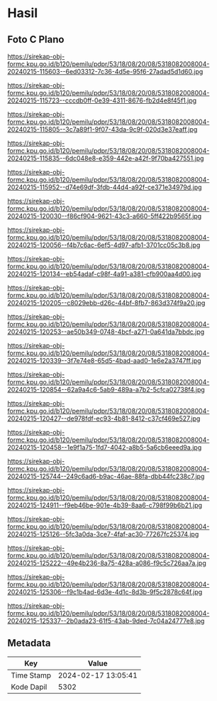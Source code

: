 # Hasil

## Foto C Plano

https://sirekap-obj-formc.kpu.go.id/b120/pemilu/pdpr/53/18/08/20/08/5318082008004-20240215-115603--6ed03312-7c36-4d5e-95f6-27adad5d1d60.jpg

https://sirekap-obj-formc.kpu.go.id/b120/pemilu/pdpr/53/18/08/20/08/5318082008004-20240215-115723--cccdb0ff-0e39-4311-8676-fb2d4e8f45f1.jpg

https://sirekap-obj-formc.kpu.go.id/b120/pemilu/pdpr/53/18/08/20/08/5318082008004-20240215-115805--3c7a89f1-9f07-43da-9c9f-020d3e37eaff.jpg

https://sirekap-obj-formc.kpu.go.id/b120/pemilu/pdpr/53/18/08/20/08/5318082008004-20240215-115835--6dc048e8-e359-442e-a42f-9f70ba427551.jpg

https://sirekap-obj-formc.kpu.go.id/b120/pemilu/pdpr/53/18/08/20/08/5318082008004-20240215-115952--d74e69df-3fdb-44d4-a92f-ce371e34979d.jpg

https://sirekap-obj-formc.kpu.go.id/b120/pemilu/pdpr/53/18/08/20/08/5318082008004-20240215-120030--f86cf904-9621-43c3-a660-5ff422b9565f.jpg

https://sirekap-obj-formc.kpu.go.id/b120/pemilu/pdpr/53/18/08/20/08/5318082008004-20240215-120056--f4b7c6ac-6ef5-4d97-afb1-3701cc05c3b8.jpg

https://sirekap-obj-formc.kpu.go.id/b120/pemilu/pdpr/53/18/08/20/08/5318082008004-20240215-120134--eb54adaf-c98f-4a91-a381-cfb900aa4d00.jpg

https://sirekap-obj-formc.kpu.go.id/b120/pemilu/pdpr/53/18/08/20/08/5318082008004-20240215-120205--c8029ebb-d26c-44bf-8fb7-863d374f9a20.jpg

https://sirekap-obj-formc.kpu.go.id/b120/pemilu/pdpr/53/18/08/20/08/5318082008004-20240215-120253--ae50b349-0748-4bcf-a271-0a641da7bbdc.jpg

https://sirekap-obj-formc.kpu.go.id/b120/pemilu/pdpr/53/18/08/20/08/5318082008004-20240215-120339--3f7e74e8-65d5-4bad-aad0-1e6e2a3747ff.jpg

https://sirekap-obj-formc.kpu.go.id/b120/pemilu/pdpr/53/18/08/20/08/5318082008004-20240215-120854--62a9a4c6-5ab9-489a-a7b2-5cfca02738f4.jpg

https://sirekap-obj-formc.kpu.go.id/b120/pemilu/pdpr/53/18/08/20/08/5318082008004-20240215-120427--de978fdf-ec93-4b81-8412-c37cf469e527.jpg

https://sirekap-obj-formc.kpu.go.id/b120/pemilu/pdpr/53/18/08/20/08/5318082008004-20240215-120458--1e9f1a75-1fd7-4042-a8b5-5a6cb6eeed9a.jpg

https://sirekap-obj-formc.kpu.go.id/b120/pemilu/pdpr/53/18/08/20/08/5318082008004-20240215-125744--249c6ad6-b9ac-46ae-88fa-dbb44fc238c7.jpg

https://sirekap-obj-formc.kpu.go.id/b120/pemilu/pdpr/53/18/08/20/08/5318082008004-20240215-124911--f9eb46be-901e-4b39-8aa6-c798f99b6b21.jpg

https://sirekap-obj-formc.kpu.go.id/b120/pemilu/pdpr/53/18/08/20/08/5318082008004-20240215-125126--5fc3a0da-3ce7-4faf-ac30-77267fc25374.jpg

https://sirekap-obj-formc.kpu.go.id/b120/pemilu/pdpr/53/18/08/20/08/5318082008004-20240215-125222--49e4b236-8a75-428a-a086-f9c5c726aa7a.jpg

https://sirekap-obj-formc.kpu.go.id/b120/pemilu/pdpr/53/18/08/20/08/5318082008004-20240215-125306--f9c1b4ad-6d3e-4d1c-8d3b-9f5c2878c64f.jpg

https://sirekap-obj-formc.kpu.go.id/b120/pemilu/pdpr/53/18/08/20/08/5318082008004-20240215-125337--2b0ada23-61f5-43ab-9ded-7c04a24777e8.jpg


## Metadata

| Key        | Value               |
| ---------- | ------------------- |
| Time Stamp | 2024-02-17 13:05:41 |
| Kode Dapil | 5302                |



